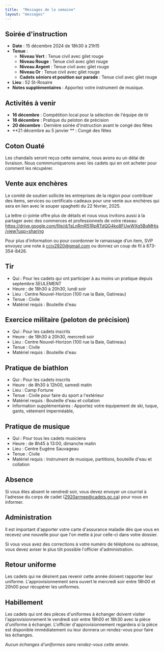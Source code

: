 ```yaml
---
title:  "Messages de la semaine"
layout: "messages"
---
```

 
## Soirée d'instruction  

- **Date** : 15 décembre 2024 de 18h30 à 21h15
- **Tenue** :
  - **Niveau Vert** : Tenue civil avec gilet rouge
  - **Niveau Rouge** : Tenue civil avec gilet rouge 
  - **Niveau Argent** : Tenue civil avec gilet rouge
  - **Niveau Or** : Tenue civil avec gilet rouge
  - **Cadets séniors et position sur parade** : Tenue civil avec gilet rouge
- **Lieu** : 52 St-Rosaire 
- **Notes supplémentaires** : Apportez votre instrument de musique. 

   
## Activités à venir
 
- **16 décembre** : Compétition local pour la sélection de l'équipe de tir
- **18 décembre** : Pratique du peloton de précision
- **20 décembre** : Dernière soirée d'instruction avant le congé des fêtes
- **21 décembre au 5 janvier ** : Congé des fëtes

## Coton Ouaté 

Les chandails seront reçus cette semaine, nous avons eu un délai de livraison.  Nous commmuniquerons avec les cadets qui en ont acheter pour comment les récupérer.


## Vente aux enchères

Le comité de soutien sollicite les entreprises de la région pour contribuer des items, services ou certificats-cadeaux pour une vente aux enchères qui sera en lien avec le souper spaghetti du 22 février, 2025.

La lettre ci-jointe offre plus de détails et nous vous invitons aussi à la partager avec des commerces et professionnels de votre réseau:  <https://drive.google.com/file/d/1sLnRmR51RpRTdQG4ko8FUwWXg5BqMHjs/view?usp=sharing>

Pour plus d’information ou pour coordonner le ramassage d’un item, SVP envoyez une note à <cciv2920@gmail.com> ou donnez un coup de fil à 873-354-8426.

 
## Tir
- Qui : Pour les cadets qui ont participer à au moins un pratique depuis septembre SEULEMENT 
- Heure : de 18h30 à 20h30, lundi soir
- Lieu : Centre Nouvel-Horizon (100 rue la Baie, Gatineau) 
- Tenue : Civile
- Matériel requis : Bouteille d'eau

## Exercice militaire (peloton de précision)

- Qui :  Pour les cadets inscrits 
- Heure : de 18h30 à 20h30, mercredi soir
- Lieu : Centre Nouvel-Horizon (100 rue la Baie, Gatineau) 
- Tenue : Civile
- Matériel requis : Bouteille d'eau

## Pratique de biathlon

- Qui :  Pour les cadets inscrits 
- Heure : de 8h30 à 12h00, samedi matin
- Lieu : Camp Fortune
- Tenue : Civile pour faire du sport a l'extérieur
- Matériel requis : Bouteille d'eau et collation
- Information supplémentaires :  Apportez votre équipement de ski, tuque, gants, vètement imperméable, 

## Pratique de musique

- Qui : Pour tous les cadets musiciens 
- Heure : de 8h45 à 13:00, dimanche matin
- Lieu : Centre Eugëne Sauvageau  
- Tenue : Civile
- Matériel requis : Instrument de musique, partitions, bouteille d'eau et collation

## Absence

Si vous êtes absent le vendredi soir, vous devez envoyer un courriel à l'adresse du corps de cadet (<2920armee@cadets.gc.ca>) pour nous en informer.

## Administration

Il est important d'apporter votre carte d'assurance maladie dès que vous en recevez une nouvelle pour que l'on mette à jour celle-ci dans votre dossier.

Si vous vous avez des corrections à votre numéro de téléphone ou adresse, vous devez aviser le plus tôt possible l'officier d'administration. 

## Retour uniforme

Les cadets qui ne désirent pas revenir cette année doivent rapporter leur uniforme. L'approvisionnement sera ouvert le mercredi soir entre 18h00 et 20h00 pour récupérer les uniformes.

## Habillement

Les cadets qui ont des pièces d'uniformes à échanger doivent visiter l'approvisionnement le vendredi soir entre 18h00 et 18h30 avec la pièce d'uniforme à échanger. L'officier d'approvisionnement regardera si la pièce est disponible immédiatement ou leur donnera un rendez-vous pour faire les échanges.

*Aucun échanges d'uniformes sans rendez-vous cette année.*

